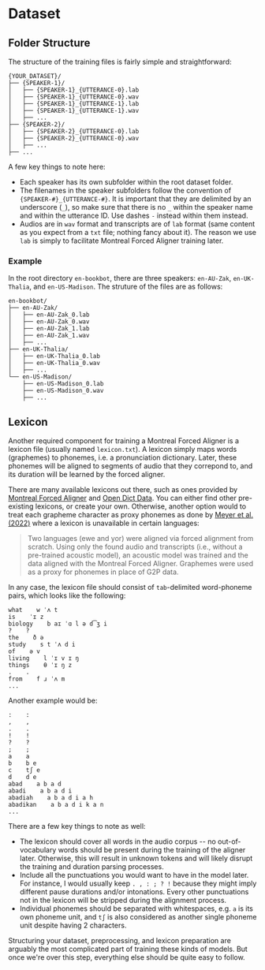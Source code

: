 # Dataset

## Folder Structure

The structure of the training files is fairly simple and straightforward:

```
{YOUR_DATASET}/
├── {SPEAKER-1}/
│   ├── {SPEAKER-1}_{UTTERANCE-0}.lab
│   ├── {SPEAKER-1}_{UTTERANCE-0}.wav
│   ├── {SPEAKER-1}_{UTTERANCE-1}.lab
│   ├── {SPEAKER-1}_{UTTERANCE-1}.wav
│   ├── ...
├── {SPEAKER-2}/
│   ├── {SPEAKER-2}_{UTTERANCE-0}.lab
│   ├── {SPEAKER-2}_{UTTERANCE-0}.wav
│   ├── ...
├── ...
```

A few key things to note here:

- Each speaker has its own subfolder within the root dataset folder.
- The filenames in the speaker subfolders follow the convention of `{SPEAKER-#}_{UTTERANCE-#}`. It is important that they are delimited by an underscore (`_`), so make sure that there is no `_` within the speaker name and within the utterance ID. Use dashes `-` instead within them instead.
- Audios are in `wav` format and transcripts are of `lab` format (same content as you expect from a `txt` file; nothing fancy about it). The reason we use `lab` is simply to facilitate Montreal Forced Aligner training later.

### Example

In the root directory `en-bookbot`, there are three speakers: `en-AU-Zak`, `en-UK-Thalia`, and `en-US-Madison`. The struture of the files are as follows:

```
en-bookbot/
├── en-AU-Zak/
│   ├── en-AU-Zak_0.lab
│   ├── en-AU-Zak_0.wav
│   ├── en-AU-Zak_1.lab
│   ├── en-AU-Zak_1.wav
│   ├── ...
├── en-UK-Thalia/
│   ├── en-UK-Thalia_0.lab
│   ├── en-UK-Thalia_0.wav
│   ├── ...
└── en-US-Madison/
    ├── en-US-Madison_0.lab
    ├── en-US-Madison_0.wav
    ├── ...
```

## Lexicon

Another required component for training a Montreal Forced Aligner is a lexicon file (usually named `lexicon.txt`). A lexicon simply maps words (graphemes) to phonemes, i.e. a pronunciation dictionary. Later, these phonemes will be aligned to segments of audio that they correpond to, and its duration will be learned by the forced aligner.

There are many available lexicons out there, such as ones provided by [Montreal Forced Aligner](https://mfa-models.readthedocs.io/en/latest/dictionary/index.html) and [Open Dict Data](https://github.com/open-dict-data/ipa-dict). You can either find other pre-existing lexicons, or create your own. Otherwise, another option would to treat each grapheme character as proxy phonemes as done by [Meyer et al. (2022)](https://arxiv.org/abs/2207.03546) where a lexicon is unavailable in certain languages:

> Two languages (ewe and yor) were aligned via forced alignment from scratch. Using only the found audio and transcripts (i.e., without a pre-trained acoustic model), an acoustic model was trained and the data aligned with the Montreal Forced Aligner. Graphemes were used as a proxy for phonemes in place of G2P data.

In any case, the lexicon file should consist of `tab`-delimited word-phoneme pairs, which looks like the following:

```
what    w ˈʌ t
is    ˈɪ z
biology    b aɪ ˈɑ l ə d͡ʒ i
?    ?
the    ð ə
study    s t ˈʌ d i
of    ə v
living    l ˈɪ v ɪ ŋ
things    θ ˈɪ ŋ z
.    .
from    f ɹ ˈʌ m
...
```

Another example would be:

```
:    :
,    ,
.    .
!    !
?    ?
;    ;
a    a
b    b e
c    tʃ e
d    d e
abad    a b a d
abadi    a b a d i
abadiah    a b a d i a h
abadikan    a b a d i k a n
...
```

There are a few key things to note as well:

- The lexicon should cover all words in the audio corpus -- no out-of-vocabulary words should be present during the training of the aligner later. Otherwise, this will result in unknown tokens and will likely disrupt the training and duration parsing processes.
- Include all the punctuations you would want to have in the model later. For instance, I would usually keep `. , : ; ? !` because they might imply different pause durations and/or intonations. Every other punctuations not in the lexicon will be stripped during the alignment process.
- Individual phonemes should be separated with whitespaces, e.g. `a` is its own phoneme unit, and `tʃ` is also considered as another single phoneme unit despite having 2 characters.

Structuring your dataset, preprocessing, and lexicon preparation are arguably the most complicated part of training these kinds of models. But once we're over this step, everything else should be quite easy to follow.